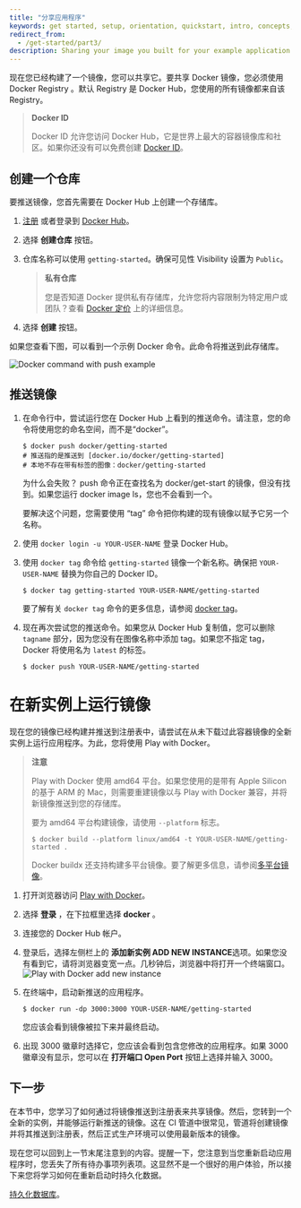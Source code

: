 ```yaml
---
title: "分享应用程序"
keywords: get started, setup, orientation, quickstart, intro, concepts, containers, docker desktop, docker hub, sharing
redirect_from:
  - /get-started/part3/
description: Sharing your image you built for your example application so you can run it else where and other developers can use it
---
```


现在您已经构建了一个镜像，您可以共享它。要共享 Docker 镜像，您必须使用 Docker Registry 。默认 Registry 是 Docker Hub，您使用的所有镜像都来自该 Registry。

> **Docker ID**
>
> Docker ID 允许您访问 Docker Hub，它是世界上最大的容器镜像库和社区。如果你还没有可以免费创建 [Docker ID](https://hub.docker.com/signup)。

## 创建一个仓库

要推送镜像，您首先需要在 Docker Hub 上创建一个存储库。

1. [注册](https://www.docker.com/pricing?utm_source=docker&utm_medium=webreferral&utm_campaign=docs_driven_upgrade) 或者登录到 [Docker Hub](https://hub.docker.com)。

2. 选择 **创建仓库** 按钮。

3. 仓库名称可以使用 `getting-started`。确保可见性 Visibility 设置为 `Public`。

   > **私有仓库**
   >
   > 您是否知道 Docker 提供私有存储库，允许您将内容限制为特定用户或团队？查看 [Docker 定价](https://www.docker.com/pricing?utm_source=docker&utm_medium=webreferral&utm_campaign=docs_driven_upgrade) 上的详细信息。

4. 选择 **创建** 按钮。

如果您查看下图，可以看到一个示例 Docker 命令。此命令将推送到此存储库。

![Docker command with push example](images/push-command.png)

## 推送镜像

1. 在命令行中，尝试运行您在 Docker Hub 上看到的推送命令。请注意，您的命令将使用您的命名空间，而不是“docker”。

   ```plaintext
   $ docker push docker/getting-started
   # 推送指的是推送到 [docker.io/docker/getting-started]
   # 本地不存在带有标签的图像：docker/getting-started
   ```

   为什么会失败？ push 命令正在查找名为 docker/get-start 的镜像，但没有找到。如果您运行 docker image ls，您也不会看到一个。

   要解决这个问题，您需要使用 “tag” 命令把你构建的现有镜像以赋予它另一个名称。

2. 使用 `docker login -u YOUR-USER-NAME` 登录 Docker Hub。

3. 使用 `docker tag` 命令给 `getting-started` 镜像一个新名称。确保把 `YOUR-USER-NAME` 替换为你自己的 Docker ID。

   ```console
   $ docker tag getting-started YOUR-USER-NAME/getting-started
   ```

   要了解有关 `docker tag` 命令的更多信息，请参阅 [docker tag](../engine/reference/commandline/tag.md)。

4. 现在再次尝试您的推送命令。如果您从 Docker Hub 复制值，您可以删除 `tagname` 部分，因为您没有在图像名称中添加 tag。如果您不指定 tag，Docker 将使用名为 `latest` 的标签。

   ```console
   $ docker push YOUR-USER-NAME/getting-started
   ```

# 在新实例上运行镜像

现在您的镜像已经构建并推送到注册表中，请尝试在从未下载过此容器镜像的全新实例上运行应用程序。为此，您将使用 Play with Docker。

> **注意**
>
> Play with Docker 使用 amd64 平台。如果您使用的是带有 Apple Silicon 的基于 ARM 的 Mac，则需要重建镜像以与 Play with Docker 兼容，并将新镜像推送到您的存储库。
>
> 要为 amd64 平台构建镜像，请使用 `--platform` 标志。
>
> ```console
> $ docker build --platform linux/amd64 -t YOUR-USER-NAME/getting-started .
> ```
>
> Docker buildx 还支持构建多平台镜像。要了解更多信息，请参阅[多平台镜像](../build/building/multi-platform.md)。

1. 打开浏览器访问 [Play with Docker](https://labs.play-with-docker.com/)。

2. 选择 **登录** ，在下拉框里选择 **docker** 。

3. 连接您的 Docker Hub 帐户。

4. 登录后，选择左侧栏上的 **添加新实例 ADD NEW INSTANCE**选项。如果您没有看到它，请将浏览器变宽一点。几秒钟后，浏览器中将打开一个终端窗口。
   ![Play with Docker add new instance](images/pwd-add-new-instance.png)

5. 在终端中，启动新推送的应用程序。

   ```console
   $ docker run -dp 3000:3000 YOUR-USER-NAME/getting-started
   ```

   您应该会看到镜像被拉下来并最终启动。

6. 出现 3000 徽章时选择它，您应该会看到包含您修改的应用程序。如果 3000 徽章没有显示，您可以在 **打开端口 Open Port** 按钮上选择并输入 3000。

## 下一步

在本节中，您学习了如何通过将镜像推送到注册表来共享镜像。然后，您转到一个全新的实例，并能够运行新推送的镜像。这在 CI 管道中很常见，管道将创建镜像并将其推送到注册表，然后正式生产环境可以使用最新版本的镜像。

现在您可以回到上一节末尾注意到的内容。提醒一下，您注意到当您重新启动应用程序时，您丢失了所有待办事项列表项。这显然不是一个很好的用户体验，所以接下来您将学习如何在重新启动时持久化数据。

[持久化数据库](05_persisting_data.md)。
